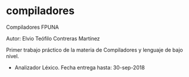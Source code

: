 compiladores
============

Compiladores FPUNA

Autor: Elvio Teófilo Contreras Martínez

Primer trabajo práctico de la materia de Compiladores y lenguaje de bajo nivel.
  - Analizador Léxico. 
    Fecha entrega hasta: 30-sep-2018
